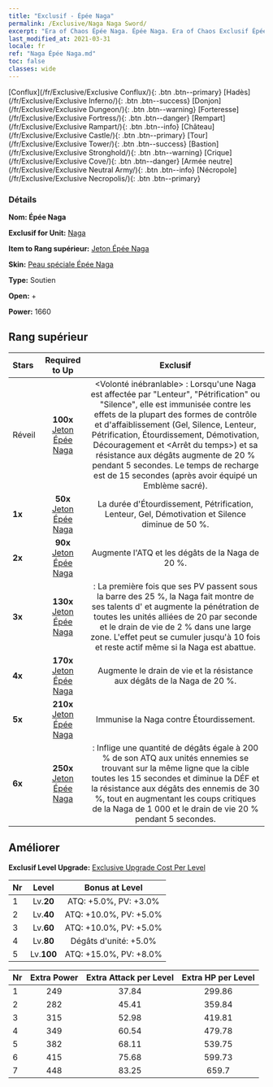 ```yaml
---
title: "Exclusif - Épée Naga"
permalink: /Exclusive/Naga Naga Sword/
excerpt: "Era of Chaos Épée Naga. Épée Naga. Era of Chaos Exclusif Épée Naga. Naga Exclusif."
last_modified_at: 2021-03-31
locale: fr
ref: "Naga Épée Naga.md"
toc: false
classes: wide
---
```

 [Conflux](/fr/Exclusive/Exclusive Conflux/){: .btn .btn--primary} [Hadès](/fr/Exclusive/Exclusive Inferno/){: .btn .btn--success} [Donjon](/fr/Exclusive/Exclusive Dungeon/){: .btn .btn--warning} [Forteresse](/fr/Exclusive/Exclusive Fortress/){: .btn .btn--danger} [Rempart](/fr/Exclusive/Exclusive Rampart/){: .btn .btn--info} [Château](/fr/Exclusive/Exclusive Castle/){: .btn .btn--primary} [Tour](/fr/Exclusive/Exclusive Tower/){: .btn .btn--success} [Bastion](/fr/Exclusive/Exclusive Stronghold/){: .btn .btn--warning} [Crique](/fr/Exclusive/Exclusive Cove/){: .btn .btn--danger} [Armée neutre](/fr/Exclusive/Exclusive Neutral Army/){: .btn .btn--info} [Nécropole](/fr/Exclusive/Exclusive Necropolis/){: .btn .btn--primary} 

### Détails
 **Nom: Épée Naga** 

 **Exclusif for Unit:** [Naga](/fr/units/Naga/) 

 **Item to Rang supérieur:** [Jeton Épée Naga](/fr/Items/con_987/)

 **Skin:** [Peau spéciale Épée Naga](/fr/Items/con_655/)

 **Type:** Soutien

 **Open:** +

 **Power:** 1660

## Rang supérieur

  |     Stars    |  Required to Up | Exclusif |
  |:-------------|:---------------:|:---------------:|
  |  Réveil  | **100x** [Jeton Épée Naga](/fr/Items/con_987/) | <Volonté inébranlable> : Lorsqu'une Naga est affectée par \"Lenteur\", \"Pétrification\" ou \"Silence\", elle est immunisée contre les effets de la plupart des formes de contrôle et d'affaiblissement (Gel, Silence, Lenteur, Pétrification, Étourdissement, Démotivation, Découragement et <Arrêt du temps>) et sa résistance aux dégâts augmente de 20 % pendant 5 secondes. Le temps de recharge est de 15 secondes (après avoir équipé un Emblème sacré). |
  | **1x** <i class="fas fa-star"/> | **50x** [Jeton Épée Naga](/fr/Items/con_987/) | La durée d'Étourdissement, Pétrification, Lenteur, Gel, Démotivation et Silence diminue de 50 %. |
  | **2x** <i class="fas fa-star"/> | **90x** [Jeton Épée Naga](/fr/Items/con_987/) | Augmente l'ATQ et les dégâts de la Naga de 20 %. |
  | **3x** <i class="fas fa-star"/> | **130x** [Jeton Épée Naga](/fr/Items/con_987/) | <Escrime> : La première fois que ses PV passent sous la barre des 25 %, la Naga fait montre de ses talents d'<Escrime> et augmente la pénétration de toutes les unités alliées de 20 par seconde et le drain de vie de 2 % dans une large zone. L'effet peut se cumuler jusqu'à 10 fois et reste actif même si la Naga est abattue. |
  | **4x** <i class="fas fa-star"/> | **170x** [Jeton Épée Naga](/fr/Items/con_987/) | Augmente le drain de vie et la résistance aux dégâts de la Naga de 20 %. |
  | **5x** <i class="fas fa-star"/> | **210x** [Jeton Épée Naga](/fr/Items/con_987/) | Immunise la Naga contre Étourdissement. |
  | **6x** <i class="fas fa-star"/> | **250x** [Jeton Épée Naga](/fr/Items/con_987/) | <Rayon de la Naga> : Inflige une quantité de dégâts égale à 200 % de son ATQ aux unités ennemies se trouvant sur la même ligne que la cible toutes les 15 secondes et diminue la DÉF et la résistance aux dégâts des ennemis de 30 %, tout en augmentant les coups critiques de la Naga de 1 000 et le drain de vie 20 % pendant 5 secondes. |


## Améliorer
 **Exclusif Level Upgrade:** [Exclusive Upgrade Cost Per Level](/Exclusive/ExclusiveUpgradeCostPerLevel/)

  |  Nr  |   Level  | Bonus at Level |
  |:-----|:--------:|:--------------:|
  | 1 | Lv.**20** | ATQ: +5.0%, PV: +3.0% |
  | 2 | Lv.**40** | ATQ: +10.0%, PV: +5.0% |
  | 3 | Lv.**60** | ATQ: +10.0%, PV: +5.0% |
  | 4 | Lv.**80** | Dégâts d'unité: +5.0% |
  | 5 | Lv.**100** | ATQ: +15.0%, PV: +8.0% |


  |  Nr  |  Extra Power | Extra Attack per Level | Extra HP per Level |
  |:-----|:--------:|:--------:|:--------:|
  | 1 | 249 | 37.84 | 299.86 |
  | 2 | 282 | 45.41 | 359.84 |
  | 3 | 315 | 52.98 | 419.81 |
  | 4 | 349 | 60.54 | 479.78 |
  | 5 | 382 | 68.11 | 539.75 |
  | 6 | 415 | 75.68 | 599.73 |
  | 7 | 448 | 83.25 | 659.7 |


